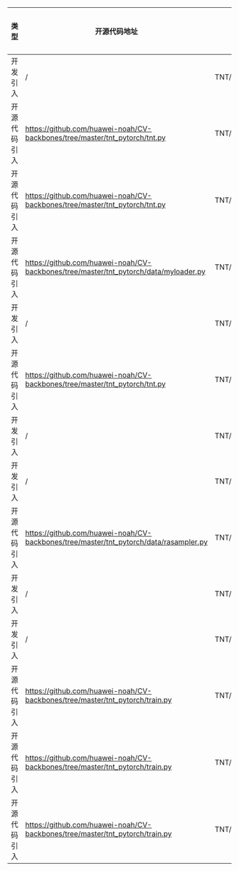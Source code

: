 | 类型     | 开源代码地址                                                                                                                           | 文件名                                                | 公网IP地址/公网URL地址/域名/邮箱地址 | 用途说明   |
|--------|----------------------------------------------------------------------------------------------------------------------------------|----------------------------------------------------|-----------------------|--------|
| 开发引入 | / | TNT/npu_fused_adamw.py | https://arxiv.org/abs/1412.6980 | 论文地址 |
| 开源代码引入 | https://github.com/huawei-noah/CV-backbones/tree/master/tnt_pytorch/tnt.py | TNT/tnt.py | https://github.com/karpathy/minGPT | 源码实现 |
| 开源代码引入 | https://github.com/huawei-noah/CV-backbones/tree/master/tnt_pytorch/tnt.py | TNT/tnt.py | https://arxiv.org/abs/2010.11929 | 论文地址 |
| 开源代码引入 | https://github.com/huawei-noah/CV-backbones/tree/master/tnt_pytorch/data/myloader.py | TNT/data/myloader.py | https://github.com/NVIDIA/apex/commit/d5e2bb4bdeedd27b1dfaf5bb2b24d6c000dee9be#diff-cf86c282ff7fba81fad27a559379d5bf | 源码实现 |
| 开发引入 | / | TNT/npu_fused_adamw.py | https://openreview.net/forum?id=ryQu7f-RZ | 相关说明 |
| 开源代码引入 | https://github.com/huawei-noah/CV-backbones/tree/master/tnt_pytorch/tnt.py | TNT/tnt.py | https://github.com/google-research/vision_transformer | 源码实现 |
| 开发引入 | / | TNT/data/myloader.py | https://github.com/pytorch/pytorch/issues/19508 | 相关说明 |
| 开发引入 | / | TNT/npu_fused_adamw.py | https://arxiv.org/abs/1711.05101 | 论文地址 |
| 开源代码引入 | https://github.com/huawei-noah/CV-backbones/tree/master/tnt_pytorch/data/rasampler.py | TNT/data/rasampler.py | https://github.com/facebookresearch/deit/blob/main/samplers.py | 源码实现 |
| 开发引入 | / | TNT/data/myloader.py | https://arxiv.org/pdf/1708.04896.pdf | 论文地址 |
| 开发引入 | / | TNT/tnt.py | https://github.com/lucidrains/vit-pytorch | 源码实现 |
| 开源代码引入 | https://github.com/huawei-noah/CV-backbones/tree/master/tnt_pytorch/train.py | TNT/train.py | https://github.com/rwightman | 源码实现 |
| 开源代码引入 | https://github.com/huawei-noah/CV-backbones/tree/master/tnt_pytorch/train.py | TNT/train.py | https://github.com/pytorch/examples/tree/master/imagenet | 源码实现 |
| 开源代码引入 | https://github.com/huawei-noah/CV-backbones/tree/master/tnt_pytorch/train.py | TNT/train.py | https://github.com/NVIDIA/apex/tree/master/examples/imagenet | 源码实现 |
